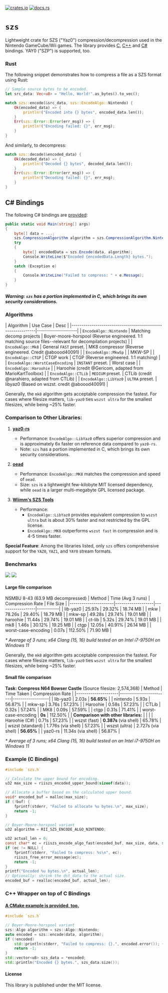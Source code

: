 [![crates.io](https://img.shields.io/crates/v/szs.svg)](https://crates.io/crates/szs)
[![docs.rs](https://docs.rs/szs/badge.svg)](https://docs.rs/szs/)

# `szs`
Lightweight crate for SZS (\"Yaz0\") compression/decompression used in the Nintendo GameCube/Wii games. The library provides [C](https://github.com/riidefi/RiiStudio/tree/master/source/szs#example-c-bindings), [C++](https://github.com/riidefi/RiiStudio/tree/master/source/szs/c%2b%2b) and [C#]() bindings. YAY0 ("SZP") is supported, too.

### Rust
The following snippet demonstrates how to compress a file as a SZS format using Rust:

```rs
// Sample source bytes to be encoded.
let src_data: Vec<u8> = "Hello, World!".as_bytes().to_vec();

match szs::encode(&src_data, szs::EncodeAlgo::Nintendo) {
    Ok(encoded_data) => {
        println!("Encoded into {} bytes", encoded_data.len());
    }
    Err(szs::Error::Error(err_msg)) => {
        println!("Encoding failed: {}", err_msg);
    }
}
```
And similarly, to decompress:
```rs
match szs::decode(&encoded_data) {
    Ok(decoded_data) => {
        println!("Decoded {} bytes", decoded_data.len());
    }
    Err(szs::Error::Error(err_msg)) => {
        println!("Decoding failed: {}", err_msg);
    }
}
```

## C# Bindings
The following C# bindings are [provided](https://github.com/riidefi/RiiStudio/tree/master/source/szs/c%23):
```cs
public static void Main(string[] args)
{
    byte[] data = ...;
    szs.CompressionAlgorithm algorithm = szs.CompressionAlgorithm.Nintendo;
	try
	{
		byte[] encodedData = szs.Encode(data, algorithm);
		Console.WriteLine($"Encoded {encodedData.Length} bytes.");
	}
	catch (Exception e)
	{
		Console.WriteLine("Failed to compress: " + e.Message);
	}
}
```

##### Warning: `szs` has a portion implemented in C, which brings its own security considerations.

### Algorithms

| Algorithm                       | Use Case                 | Desc               |
|------------------------------------------------------------|--------------------|
| `EncodeAlgo::Nintendo`          | Matching decomp projects | Boyer-moore-horspool (Reverse engineered. 1:1 matching source files--relevant for decompilation projects) |
| `EncodeAlgo::Mk8`               | General `FAST` preset.   | MK8 compressor (Reverse engineered. Credit @aboood40091) |
| `EncodeAlgo::MkwSp`             |                          | MKW-SP |
| `EncodeAlgo::CTGP`              | CTGP work                | CTGP (Reverse engineered. 1:1 matching) |
| `EncodeAlgo::WorstCaseEncoding` | `INSTANT` preset.        | Worst case |
| `EncodeAlgo::Haroohie`          |                          | Haroohie (credit @Gericom, adapted from MarioKartToolbox) |
| `EncodeAlgo::CTLib`             | `MEDIUM` preset.         | CTLib (credit @narahiero, adapted from CTLib) |
| `EncodeAlgo::LibYaz0`           | `ULTRA` preset.          | libyaz0 (Based on wszst. credit @aboood40091) |

Generally, the `mk8` algorithm gets acceptable compression the fastest. For cases where filesize matters, `lib-yaz0` ties `wszst ultra` for the smallest filesizes, while being ~25% faster.

### Comparison to Other Libraries:
1. **[yaz0-rs](https://github.com/gcnhax/yaz0-rs)**
    - Performance: `EncodeAlgo::LibYaz0` offers superior compression and is approximately 6x faster on reference data compared to `yaz0-rs`.
    - Note: `szs` has a portion implemented in C, which brings its own security considerations.

2. **[oead](https://github.com/zeldamods/oead)**
    - Performance: `EncodeAlgo::MK8` matches the compression and speed of `oead`.
    - Size: `szs` is a lightweight few-kilobyte MIT licensed dependency, while `oead` is a larger multi-megabyte GPL licensed package.

3. **[Wiimm's SZS Tools](https://github.com/Wiimm/wiimms-szs-tools)**
    - Performance:
        - `EncodeAlgo::LibYaz0` provides equivalent compression to `wszst ultra` but is about 30% faster and not restricted by the GPL license.
        - `EncodeAlgo::MK8` outperforms `wszst fast` in compression and is 4-5 times faster.

**Special Feature**: Among the libraries listed, only `szs` offers comprehensive support for the `YAZ0`, `YAZ1`, and `YAY0` stream formats.

### Benchmarks
<img src="asset/small_file_comparison.png"/>
<img src="asset/large_file_comparison.png"/>

#### Large file comparison
NSMBU 8-43 (63.9 MB decompressed)
| Method               | Time (Avg 3 runs) | Compression Rate | File Size |
|----------------------|-------------------|------------------|-----------|
| lib-yaz0             |            25.97s |           29.32% |  18.74 MB |
| mkw                  |            78.26s |           29.40% |  18.79 MB |
| mkw-sp               |            49.28s |           29.74% |  19.01 MB |
| haroohie             |            11.44s |           29.74% |  19.01 MB |
| ct-lib               |             5.32s |           29.74% |  19.01 MB |
| mk8                  |             1.46s |           30.12% |  19.25 MB |
| ctgp                 |            12.05s |           40.91% |  26.14 MB |
| worst-case-encoding  |             0.07s |          112.50% |  71.90 MB |

*\* Average of 3 runs; x64 Clang (15, 16) build tested on an Intel i7-9750H on Windows 11*

Generally, the `mk8` algorithm gets acceptable compression the fastest. For cases where filesize matters, `lib-yaz0` ties `wszst ultra` for the smallest filesizes, while being ~25% faster.


#### Small file comparison
**Task: Compress N64 Bowser Castle** (Source filesize: 2,574,368)
| Method              | Time Taken             | Compression Rate |
|---------------------|------------------------|------------------|
| lib-yaz0            | 2.03s                  |       **56.65%** |
| nintendo            | 5.93s                  |           56.87% |
| mkw-sp              | 3.76s                  |           57.23% |
| Haroohie            | 0.58s                  |           57.23% |
| CTLib               | 0.32s                  |           57.24% |
| MK8                 | 0.09s                  |           57.59% |
| ctgp                | 0.31s                  |           71.41% |
| worst-case-encoding | **0s**                 |          112.50% |
| **Comparison with other libraries:** |       |                  |
| Haroohie (C#)       | 0.71s                  |           57.23% |
| wszst (fast)        | **0.387s** (via shell) |           65.78% |
| wszst (standard)    | 1.776s (via shell)     |           57.23% |
| wszst (ultra)       | 2.727s (via shell)     |       **56.65%** |
| yaz0-rs             | 11.34s (via shell)     |           56.87% |

*\* Average of 3 runs; x64 Clang (15, 16) build tested on an Intel i7-9750H on Windows 11*


### Example (C Bindings)
```c
#include `szs.h`

// Calculate the upper bound for encoding.
u32 max_size = riiszs_encoded_upper_bound(sizeof(data));

// Allocate a buffer based on the calculated upper bound.
void* encoded_buf = malloc(max_size);
if (!buf) {
	fprintf(stderr, "Failed to allocate %u bytes.\n", max_size);
	return -1;
}

// Boyer-Moore-horspool variant
u32 algorithm = RII_SZS_ENCODE_ALGO_NINTENDO;

u32 actual_len = 0;
const char* ec = riiszs_encode_algo_fast(encoded_buf, max_size, data, sizeof(data), &actual_len, algorithm);
if (ec != NULL) {
	fprintf(stderr, "Failed to compress: %s\n", ec);
	riiszs_free_error_message(ec);
	return -1;
}
printf("Encoded %u bytes.\n", actual_len);
// Optionally: shrink the dst_data to the actual size.
encoded_buf = realloc(encoded_buf, actual_len);
```

### C++ Wrapper on top of C Bindings
#### [A CMake example is provided, too.](https://github.com/riidefi/RiiStudio/tree/master/source/szs/c%2b%2b)
```cpp
#include `szs.h`

// Boyer-Moore-horspool variant
szs::Algo algorithm = szs::Algo::Nintendo;
auto encoded = szs::encode(data, algorithm);
if (!encoded)
	std::println(stderr, "Failed to compress: {}.", encoded.error()); {
	return -1;
}
std::vector<u8> szs_data = *encoded;
std::println("Encoded {} bytes.", szs_data.size());
```

#### License
This library is published under the MIT license.
